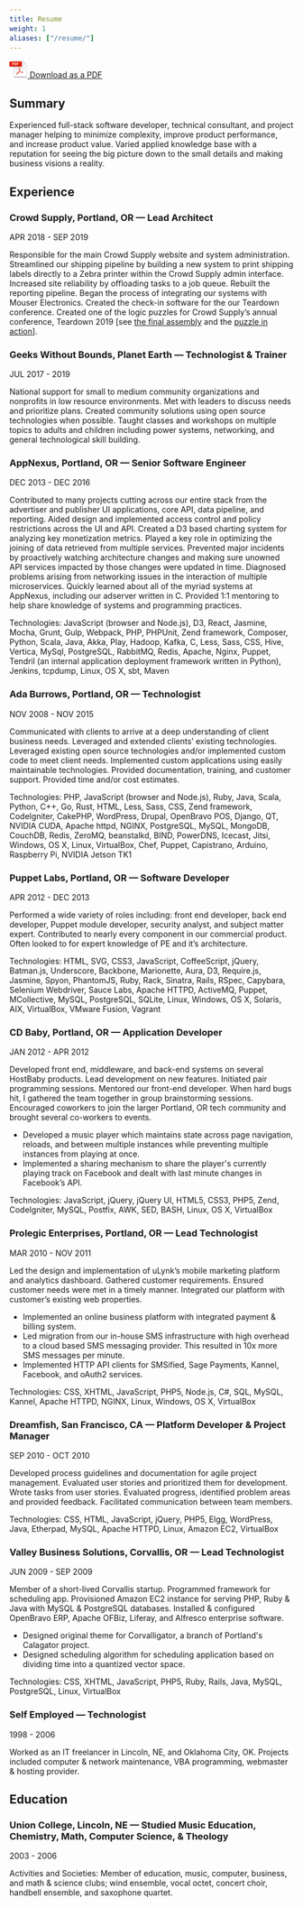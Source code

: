 ```yaml
---
title: Resume
weight: 1
aliases: ["/resume/"]
---
```


[![](/icons/adobe-pdf.png) Download as a PDF](/resume-download.pdf)

## Summary

Experienced full-stack software developer, technical consultant, and project manager helping to minimize complexity, improve product performance, and increase product value. Varied applied knowledge base with a reputation for seeing the big picture down to the small details and making business visions a reality.

## Experience

### Crowd Supply, Portland, OR <span class="job-position">— Lead Architect</span>
<span class="date">APR 2018 - SEP 2019</span>

Responsible for the main Crowd Supply website and system administration. Streamlined our shipping pipeline by building a new system to print shipping labels directly to a Zebra printer within the Crowd Supply admin interface. Increased site reliability by offloading tasks to a job queue. Rebuilt the reporting pipeline. Began the process of integrating our systems with Mouser Electronics. Created the check-in software for the our Teardown conference. Created one of the logic puzzles for Crowd Supply’s annual conference, Teardown 2019 [see [the final assembly](https://www.instagram.com/p/BzEYKXlBN2w/) and the [puzzle in action](https://www.instagram.com/p/BzFBlGFB-I8/)].

### Geeks Without Bounds, Planet Earth <span class="job-position">— Technologist & Trainer</span>
<span class="date">JUL 2017 - 2019</span>

National support for small to medium community organizations and nonprofits in low resource environments. Met with leaders to discuss needs and prioritize plans. Created community solutions using open source technologies when possible. Taught classes and workshops on multiple topics to adults and children including power systems, networking, and general technological skill building.

### AppNexus, Portland, OR <span class="job-position">— Senior Software Engineer</span>
<span class="date">DEC 2013 - DEC 2016</span>

Contributed to many projects cutting across our entire stack from the advertiser and publisher UI applications, core API, data pipeline, and reporting. Aided design and implemented access control and policy restrictions across the UI and API. Created a D3 based charting system for analyzing key monetization metrics. Played a key role in optimizing the joining of data retrieved from multiple services. Prevented major incidents by proactively watching architecture changes and making sure unowned API services impacted by those changes were updated in time. Diagnosed problems arising from networking issues in the interaction of multiple microservices. Quickly learned about all of the myriad systems at AppNexus, including our adserver written in C. Provided 1:1 mentoring to help share knowledge of systems and programming practices.

Technologies: JavaScript (browser and Node.js), D3, React, Jasmine, Mocha, Grunt, Gulp, Webpack, PHP, PHPUnit, Zend framework, Composer, Python, Scala, Java, Akka, Play, Hadoop, Kafka, C, Less, Sass, CSS, Hive, Vertica, MySql, PostgreSQL, RabbitMQ, Redis, Apache, Nginx, Puppet, Tendril (an internal application deployment framework written in Python), Jenkins, tcpdump, Linux, OS X, sbt, Maven

### Ada Burrows, Portland, OR <span class="job-position">— Technologist</span>
<span class="date">NOV 2008 - NOV 2015</span>

Communicated with clients to arrive at a deep understanding of client business needs. Leveraged and extended clients’ existing technologies. Leveraged existing open source technologies and/or implemented custom code to meet client needs. Implemented custom applications using easily maintainable technologies. Provided documentation, training, and customer support. Provided time and/or cost estimates.

Technologies: PHP, JavaScript (browser and Node.js), Ruby, Java, Scala, Python, C++, Go, Rust, HTML, Less, Sass, CSS, Zend framework, CodeIgniter, CakePHP, WordPress, Drupal, OpenBravo POS, Django, QT, NVIDIA CUDA, Apache httpd, NGINX, PostgreSQL, MySQL, MongoDB, CouchDB, Redis, ZeroMQ, beanstalkd, BIND, PowerDNS, Icecast, Jitsi, Windows, OS X, Linux, VirtualBox, Chef, Puppet, Capistrano, Arduino, Raspberry Pi, NVIDIA Jetson TK1

### Puppet Labs, Portland, OR <span class="job-position">— Software Developer</span>
<span class="date">APR 2012 - DEC 2013</span>

Performed a wide variety of roles including: front end developer, back end developer, Puppet module developer, security analyst, and subject matter expert. Contributed to nearly every component in our commercial product. Often looked to for expert knowledge of PE and it’s architecture.

Technologies: HTML, SVG, CSS3, JavaScript, CoffeeScript, jQuery, Batman.js, Underscore, Backbone, Marionette, Aura, D3, Require.js, Jasmine, Spyon, PhantomJS, Ruby, Rack, Sinatra, Rails, RSpec, Capybara, Selenium Webdriver, Sauce Labs, Apache HTTPD, ActiveMQ, Puppet, MCollective, MySQL, PostgreSQL, SQLite, Linux, Windows, OS X, Solaris, AIX, VirtualBox, VMware Fusion, Vagrant

### CD Baby, Portland, OR <span class="job-position">— Application Developer</span>
<span class="date">JAN 2012 - APR 2012</span>

Developed front end, middleware, and back-end systems on several HostBaby products. Lead development on new features. Initiated pair programming sessions. Mentored our front-end developer. When hard bugs hit, I gathered the team together in group brainstorming sessions. Encouraged coworkers to join the larger Portland, OR tech community and brought several co-workers to events.

* Developed a music player which maintains state across page navigation, reloads, and between multiple instances while preventing multiple instances from playing at once.
* Implemented a sharing mechanism to share the player's currently playing track on Facebook and dealt with last minute changes in Facebook’s API.

Technologies: JavaScript, jQuery, jQuery UI, HTML5, CSS3, PHP5, Zend, CodeIgniter, MySQL, Postfix, AWK, SED, BASH, Linux, OS X, VirtualBox

### Prolegic Enterprises, Portland, OR <span class="job-position">— Lead Technologist</span>
<span class="date">MAR 2010 - NOV 2011</span>

Led the design and implementation of uLynk’s mobile marketing platform and analytics dashboard. Gathered customer requirements. Ensured customer needs were met in a timely manner. Integrated our platform with customer’s existing web properties.

* Implemented an online business platform with integrated payment & billing system.
* Led migration from our in-house SMS infrastructure with high overhead to a cloud based SMS messaging provider. This resulted in 10x more SMS messages per minute.
* Implemented HTTP API clients for SMSified, Sage Payments, Kannel, Facebook, and oAuth2 services.

Technologies: CSS, XHTML, JavaScript, PHP5, Node.js, C#, SQL, MySQL, Kannel, Apache HTTPD, NGINX, Linux, Windows, OS X, VirtualBox

### Dreamfish, San Francisco, CA <span class="job-position">— Platform Developer & Project Manager</span>
<span class="date">SEP 2010 - OCT 2010</span>

Developed process guidelines and documentation for agile project management. Evaluated user stories and prioritized them for development. Wrote tasks from user stories. Evaluated progress, identified problem areas and provided feedback. Facilitated communication between team members.

Technologies: CSS, HTML, JavaScript, jQuery, PHP5, Elgg, WordPress, Java, Etherpad, MySQL, Apache HTTPD, Linux, Amazon EC2, VirtualBox

### Valley Business Solutions, Corvallis, OR <span class="job-position">— Lead Technologist</span>
<span class="date">JUN 2009 - SEP 2009</span>

Member of a short-lived Corvallis startup. Programmed framework for scheduling app. Provisioned Amazon EC2 instance for serving PHP, Ruby & Java with MySQL & PostgreSQL databases. Installed & configured OpenBravo ERP, Apache OFBiz, Liferay, and Alfresco enterprise software.

* Designed original theme for Corvalligator, a branch of Portland's Calagator project.
* Designed scheduling algorithm for scheduling application based on dividing time into a quantized vector space.

Technologies: CSS, XHTML, JavaScript, PHP5, Ruby, Rails, Java, MySQL, PostgreSQL, Linux, VirtualBox

### Self Employed <span class="job-position">— Technologist</span>
<span class="date">1998 - 2006</span>

Worked as an IT freelancer in Lincoln, NE, and Oklahoma City, OK. Projects included computer & network maintenance, VBA programming, webmaster & hosting provider.

## Education

### Union College, Lincoln, NE <span class="job-position">— Studied Music Education, Chemistry, Math, Computer Science, & Theology</span>
<span class="date">2003 - 2006</span>

Activities and Societies: Member of education, music, computer, business, and math & science clubs; wind ensemble, vocal octet, concert choir, handbell ensemble, and saxophone quartet.
